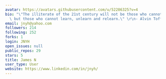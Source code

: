 ```yaml
---
avatar: https://avatars.githubusercontent.com/u/52286325?v=4
bio: "\"The illiterate of the 21st century will not be those who cannot read and write,\
  \ but those who cannot learn, unlearn and relearn.\" \r\n- Alvin Toffler (1928-2016)"
email: jnyh@yahoo.com
followers: 214
following: 252
forks: 1
login: JNYH
open_issues: null
public_repos: 29
stars: 5
title: James N
user_type: User
website: https://www.linkedin.com/in/jnyh/
---
```

